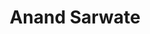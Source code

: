 ---
title: Anand Sarwate
role: 1

# Listing view
view: compact

# Optional banner image (relative to `assets/media/` folder).
banner:
  caption: ''
  image: ''
---